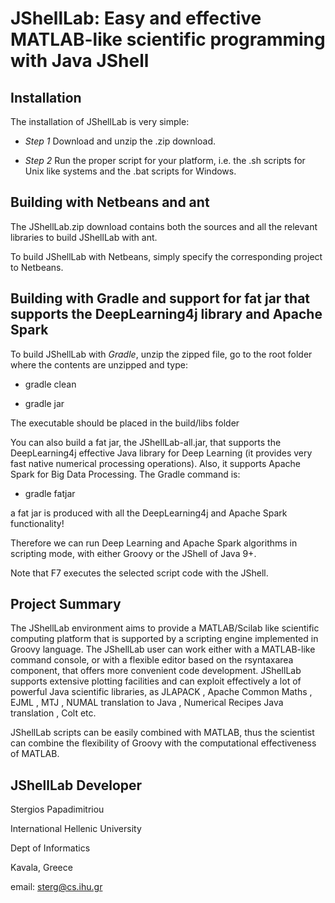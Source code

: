 # JShellLab: Easy and effective MATLAB-like scientific programming with Java JShell 



## Installation

The installation of JShellLab is very simple: 

  * *Step 1* Download and unzip the .zip download.
  
  * *Step 2* Run the proper script for your platform, i.e. the .sh scripts for Unix like systems and the .bat scripts for Windows. 


## Building with Netbeans and ant

The JShellLab.zip download contains both the sources and all the relevant libraries to build JShellLab with ant.

To build JShellLab with Netbeans, simply specify the corresponding project to Netbeans.



## Building with Gradle and support for fat jar that supports the DeepLearning4j library and Apache Spark

To build JShellLab with *Gradle*, unzip the zipped file, go to the root folder where the contents are unzipped and type: 

 * gradle clean 
 
 * gradle jar
 
 
 The executable should be placed in the build/libs folder
 
 You can also build a fat jar, the JShellLab-all.jar, that supports the DeepLearning4j effective Java library for Deep Learning (it provides very fast native numerical processing operations). Also, it supports Apache Spark for Big Data Processing.
 The Gradle command is:
 
  * gradle fatjar



a fat jar is produced with all the DeepLearning4j and Apache Spark functionality!

Therefore we can run Deep Learning and Apache Spark algorithms in scripting mode,
with either Groovy or the JShell of Java 9+.

Note that F7 executes the selected script code with the JShell.


## Project Summary

The JShellLab environment aims to provide a MATLAB/Scilab like scientific computing platform that is supported by a scripting engine implemented in Groovy language. The JShellLab user can work either with a MATLAB-like command console, or with a flexible editor based on the rsyntaxarea  component, that offers more convenient code development. JShellLab supports extensive plotting facilities and can exploit effectively a lot of powerful Java scientific libraries, as JLAPACK , Apache Common Maths , EJML , MTJ , NUMAL translation to Java , Numerical Recipes Java translation , Colt etc. 

JShellLab scripts can be easily combined with MATLAB, thus the scientist can combine the flexibility of Groovy with the computational effectiveness of MATLAB.



## JShellLab Developer

Stergios Papadimitriou

International Hellenic University

Dept of Informatics 

Kavala, Greece

email: sterg@cs.ihu.gr
